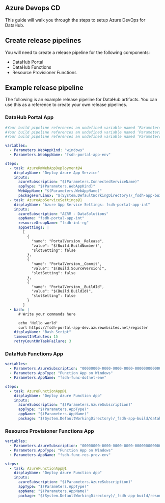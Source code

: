## Azure Devops CD

This guide will walk you through the steps to setup Azure DevOps for DataHub.

## Create release pipelines

You will need to create a release pipeline for the following components:

- DataHub Portal
- DataHub Functions
- Resource Provisioner Functions

## Example release pipeline

The following is an example release pipeline for DataHub artifacts. You can use this as a reference to create your own release pipelines.

### DataHub Portal App

```yaml
#Your build pipeline references an undefined variable named ‘Parameters.ConnectedServiceName’. Create or edit the build pipeline for this YAML file, define the variable on the Variables tab. See https://go.microsoft.com/fwlink/?linkid=865972
#Your build pipeline references an undefined variable named ‘Parameters.WebAppKind’. Create or edit the build pipeline for this YAML file, define the variable on the Variables tab. See https://go.microsoft.com/fwlink/?linkid=865972
#Your build pipeline references an undefined variable named ‘Parameters.WebAppName’. Create or edit the build pipeline for this YAML file, define the variable on the Variables tab. See https://go.microsoft.com/fwlink/?linkid=865972

variables:
  - Parameters.WebAppKind: "windows"
  - Parameters.WebAppName: "fsdh-portal-app-env"

steps:
  - task: AzureRmWebAppDeployment@4
    displayName: "Deploy Azure App Service"
    inputs:
      azureSubscription: "$(Parameters.ConnectedServiceName)"
      appType: "$(Parameters.WebAppKind)"
      WebAppName: "$(Parameters.WebAppName)"
      packageForLinux: "$(System.DefaultWorkingDirectory)/_fsdh-app-build/datahub-portal/Datahub.Portal.zip"
  - task: AzureAppServiceSettings@1
    displayName: "Azure App Service Settings: fsdh-portal-app-int"
    inputs:
      azureSubscription: "AZRM - DataSolutions"
      appName: "fsdh-portal-app-int"
      resourceGroupName: "fsdh-int-rg"
      appSettings: |
        [
          {
            "name": "PortalVersion__Release",
            "value": "$(Build.BuildNumber)",
            "slotSetting": false
          },
          {
            "name": "PortalVersion__Commit",
            "value": "$(Build.SourceVersion)", 
            "slotSetting": false
          },
          {
            "name": "PortalVersion__BuildId",
            "value": "$(Build.BuildId)", 
            "slotSetting": false
          }
        ]
  - bash: |
      # Write your commands here

      echo 'Hello world'
      curl https://fsdh-portal-app-dev.azurewebsites.net/register
    displayName: "Bash Script"
    timeoutInMinutes: 15
    retryCountOnTaskFailure: 3
```

### DataHub Functions App

```yaml
variables:
  - Parameters.AzureSubscription: "00000000-0000-0000-0000-000000000000"
  - Parameters.AppType: "Function App on Windows"
  - Parameters.AppName: "fsdh-func-dotnet-env"

steps:
  - task: AzureFunctionApp@1
    displayName: "Deploy Azure Function App"
    inputs:
      azureSubscription: "$(Parameters.AzureSubscription)"
      appType: "$(Parameters.AppType)"
      appName: "$(Parameters.AppName)"
      package: "$(System.DefaultWorkingDirectory)/_fsdh-app-build/datahub-function/Datahub.Functions.zip"
```

### Resource Provisioner Functions App

```yaml
variables:
  - Parameters.AzureSubscription: "00000000-0000-0000-0000-000000000000"
  - Parameters.AppType: "Function App on Windows"
  - Parameters.AppName: "fsdh-func-res-prov-env"

steps:
  - task: AzureFunctionApp@1
    displayName: "Deploy Azure Function App"
    inputs:
      azureSubscription: "$(Parameters.AzureSubscription)"
      appType: "$(Parameters.AppType)"
      appName: "$(Parameters.AppName)"
      package: "$(System.DefaultWorkingDirectory)/_fsdh-app-build/resource-provisioner-function/ResourceProvisioner.Functions.zip"
```
